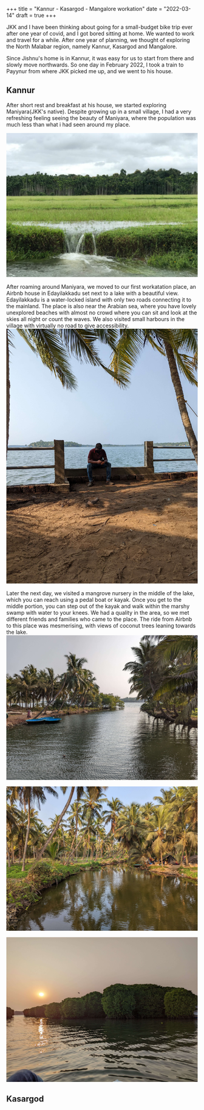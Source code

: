 +++
title = "Kannur - Kasargod - Mangalore workation"
date = "2022-03-14"
draft = true
+++

JKK and I have been thinking about going for a small-budget bike trip ever after one year of covid, and I got bored sitting at home. We wanted to work and travel for a while. After one year of planning, we thought of exploring the North Malabar region, namely Kannur, Kasargod and Mangalore.

Since Jishnu's home is in Kannur, it was easy for us to start from there and slowly move northwards. So one day in February 2022, I took a train to Payynur from where JKK picked me up, and we went to his house. 


## Kannur
After short rest and breakfast at his house, we started exploring Maniyara(JKK's native). Despite growing up in a small village, I had a very refreshing feeling seeing the beauty of Maniyara, where the population was much less than what i had seen around my place. 

![Maniyara](/images/ktrip/maniyara.jpeg)

After roaming around Maniyara, we moved to our first workatation place, an Airbnb house in Edayilakkadu set next to a lake with a beautiful view. Edayilakkadu is a water-locked island with only two roads connecting it to the mainland. The place is also near the Arabian sea, where you have lovely unexplored beaches with almost no crowd where you can sit and look at the skies all night or count the waves. We also visited small harbours in the village with virtually no road to give accessibility. 
![Thrikaripur](/images/ktrip/thrikaripur.jpg)

Later the next day, we visited a mangrove nursery in the middle of the lake, which you can reach using a pedal boat or kayak. Once you get to the middle portion, you can step out of the kayak and walk within the marshy swamp with water to your knees. We had a quality in the area, so we met different friends and families who came to the place. The ride from Airbnb to this place was mesmerising, with views of coconut trees leaning towards the lake. 
![Lake1](/images/ktrip/lake1.jpg)

![Lake2](/images/ktrip/lake2.jpg)

![Nursery](/images/ktrip/nursery.jpg)


## Kasargod

